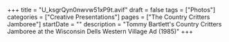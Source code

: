 +++
title = "U_ksgrQyn0nwvw51xP9t.avif"
draft = false
tags = ["Photos"]
categories = ["Creative Presentations"]
pages = ["The Country Critters Jamboree"]
startDate = ""
description = "Tommy Bartlett's Country Critters Jamboree at the Wisconsin Dells Western Village Ad (1985)"
+++
